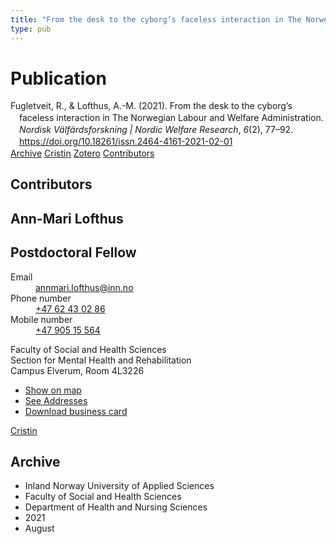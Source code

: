 ```yaml
---
title: "From the desk to the cyborg’s faceless interaction in The Norwegian Labour and Welfare Administration"
type: pub
---
```

<h1>Publication</h1>
<article id="csl-bib-container-Y9TTKLNX" class="csl-bib-container">
  <div class="csl-bib-body" style="line-height: 1.35; padding-left: 1em; text-indent:-1em;">
  <div class="csl-entry">Fugletveit, R., &amp; Lofthus, A.-M. (2021). From the desk to the cyborg&#x2019;s faceless interaction in The Norwegian Labour and Welfare Administration. <i>Nordisk V&#xE4;lf&#xE4;rdsforskning | Nordic Welfare Research</i>, <i>6</i>(2), 77&#x2013;92. <a href="https://doi.org/10.18261/issn.2464-4161-2021-02-01">https://doi.org/10.18261/issn.2464-4161-2021-02-01</a></div>
</div>
  <div class="csl-bib-buttons">
    <a href="#taxonomy-article-Y9TTKLNX" class="csl-bib-button">Archive</a>
    <a href="https://app.cristin.no/results/show.jsf?id=1924343" alt="Cristin URL" class="csl-bib-button">Cristin</a>
    <a href="http://zotero.org/groups/5022929/items/Y9TTKLNX" alt="Zotero URL" class="csl-bib-button">Zotero</a>
    <a href="#contributors-article-Y9TTKLNX" class="csl-bib-button">Contributors</a>
  </div>
  <div id="csl-bib-meta-container-Y9TTKLNX"></div>
</article>
<div id="csl-bib-meta-Y9TTKLNX" class="csl-bib-meta">
  <article id="contributors-article-Y9TTKLNX" class="contributors-article">
    <h1>Contributors</h1>
    <div class="personas">
<div class="vrtx-hinn-person-card">
<div class="photo">
<i class="lar la-user-circle missing-person"></i>
</div>
<div class="info">
<hgroup><h1>Ann-Mari Lofthus</h1>
<h2>Postdoctoral Fellow</h2>
</hgroup><dl>
<dt>Email</dt>
<dd>
<a href="mailto:annmari.lofthus@inn.no">annmari.lofthus@inn.no</a>
</dd>
<dt>Phone number</dt>
<dd><a href="tel:+4762430286">
+47 62 43 02 86
</a></dd>
<dt>Mobile number</dt>
<dd><a href="tel:+4790515564">
+47 905 15 564
</a></dd>
</dl>
<p>
Faculty of Social and Health Sciences<br>
Section for Mental Health and Rehabilitation<br>
Campus Elverum,
Room 4L3226
</p>
<ul class="vrtx-hinn-links">
<li><a href="https://www.google.com/maps?q=60.88177,11.53669">Show on map</a></li>
<li><a href="https://www.inn.no/english/find-an-employee/annmari-lofthus.html#vrtx-hinn-addresses">See Addresses</a></li>
<li><a href="https://www.inn.no/english/find-an-employee/annmari-lofthus.html?vrtx=vcf">Download business card</a></li>
</ul>
</div>
</div>
<a href="https://app.cristin.no/persons/show.jsf?id=425576" alt="Cristin URL" class="personas-cristin">Cristin</a>
</div>
  </article>
  <article id="taxonomy-article-Y9TTKLNX" class="taxonomy-article">
    <h1>Archive</h1>
    <ul>
      <li>Inland Norway University of Applied Sciences</li>
      <li>Faculty of Social and Health Sciences</li>
      <li>Department of Health and Nursing Sciences</li>
      <li>2021</li>
      <li>August</li>
    </ul>
  </article>
</div>
